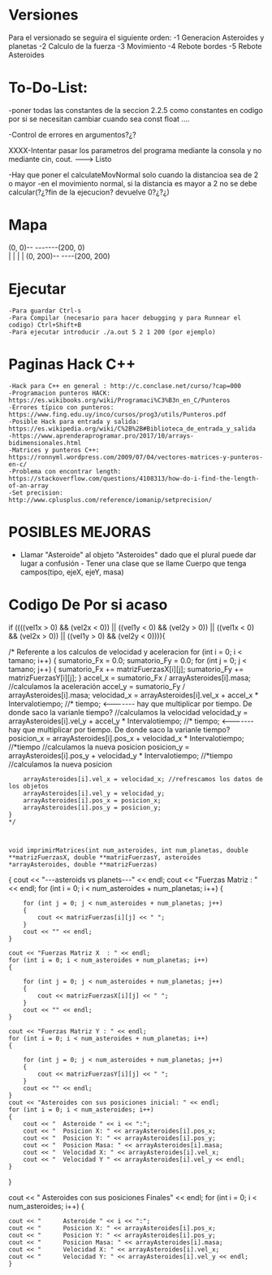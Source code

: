 
# Versiones 
Para el versionado se seguira el siguiente orden: 
    -1 Generacion Asteroides y planetas
    -2 Calculo de la fuerza
    -3 Movimiento 
    -4 Rebote bordes
    -5 Rebote Asteroides


# To-Do-List:
-poner todas las constantes de la seccion 2.2.5 como constantes en codigo por si se necesitan cambiar cuando sea
const float ....

-Control de errores  en argumentos?¿? 

XXXX-Intentar pasar los parametros del programa mediante la consola y no mediante cin, cout. ---> Listo 

-Hay que poner el calculateMovNormal solo cuando la distancioa sea de 2 o mayor
-en el movimiento normal, si la distancia es mayor a 2 no se debe calcular(?¿?fin de la ejecucion? devuelve 0?¿?¿)


# Mapa

(0, 0)-- -------(200, 0)  
|                   |
|                   |
(0, 200)-- ----(200, 200)



# Ejecutar

    -Para guardar Ctrl-s
    -Para Compilar (necesario para hacer debugging y para Runnear el codigo) Ctrl+Shift+B
    -Para ejecutar introducir ./a.out 5 2 1 200 (por ejemplo)




# Paginas Hack C++

    -Hack para C++ en general : http://c.conclase.net/curso/?cap=000
    -Programacion punteros HACK: https://es.wikibooks.org/wiki/Programaci%C3%B3n_en_C/Punteros
    -Errores típico con punteros: https://www.fing.edu.uy/inco/cursos/prog3/utils/Punteros.pdf
    -Posible Hack para entrada y salida: https://es.wikipedia.org/wiki/C%2B%2B#Biblioteca_de_entrada_y_salida
    -https://www.aprenderaprogramar.pro/2017/10/arrays-bidimensionales.html
    -Matrices y punteros C++: https://ronnyml.wordpress.com/2009/07/04/vectores-matrices-y-punteros-en-c/
    -Problema con encontrar length: https://stackoverflow.com/questions/4108313/how-do-i-find-the-length-of-an-array
    -Set precision: http://www.cplusplus.com/reference/iomanip/setprecision/

# POSIBLES MEJORAS
- Llamar "Asteroide" al objeto "Asteroides" dado que el plural puede dar lugar a confusión - Tener una clase que se llame Cuerpo que tenga campos(tipo, ejeX, ejeY, masa) 



# Codigo De Por si acaso 



 if ((((vel1x > 0) && (vel2x < 0)) || ((vel1y < 0) && (vel2y > 0)) || ((vel1x < 0) && (vel2x > 0)) || ((vel1y > 0) && (vel2y < 0)))){





 /* Referente a los calculos de velocidad y aceleracion
    for (int i = 0; i < tamano; i++)
    {
        sumatorio_Fx = 0.0;
        sumatorio_Fy = 0.0;
        for (int j = 0; j < tamano; j++)
        {
            sumatorio_Fx += matrizFuerzasX[i][j];
            sumatorio_Fy += matrizFuerzasY[i][j];
        }
        accel_x = sumatorio_Fx / arrayAsteroides[i].masa; //calculamos la aceleración
        accel_y = sumatorio_Fy / arrayAsteroides[i].masa;
        velocidad_x = arrayAsteroides[i].vel_x + accel_x * Intervalotiempo; //* tiempo;  <------- hay que multiplicar por tiempo. De donde saco la varianle tiempo? //calculamos la velocidad
        velocidad_y = arrayAsteroides[i].vel_y + accel_y * Intervalotiempo; //* tiempo;  <------- hay que multiplicar por tiempo. De donde saco la varianle tiempo?
        posicion_x = arrayAsteroides[i].pos_x + velocidad_x * Intervalotiempo; //*tiempo //calculamos la nueva posicion
        posicion_y = arrayAsteroides[i].pos_y + velocidad_y * Intervalotiempo; //*tiempo //calculamos la nueva posicion

        arrayAsteroides[i].vel_x = velocidad_x; //refrescamos los datos de los objetos
        arrayAsteroides[i].vel_y = velocidad_y;
        arrayAsteroides[i].pos_x = posicion_x;
        arrayAsteroides[i].pos_y = posicion_y;
    }
    */



    void imprimirMatrices(int num_asteroides, int num_planetas, double **matrizFuerzasX, double **matrizFuerzasY, asteroides *arrayAsteroides, double **matrizFuerzas)
{
    cout << "---asteroids vs planets---" << endl;
    cout << "Fuerzas Matriz  : " << endl;
    for (int i = 0; i < num_asteroides + num_planetas; i++)
    {

        for (int j = 0; j < num_asteroides + num_planetas; j++)
        {
            cout << matrizFuerzas[i][j] << " ";
        }
        cout << "" << endl;
    }

    cout << "Fuerzas Matriz X  : " << endl;
    for (int i = 0; i < num_asteroides + num_planetas; i++)
    {

        for (int j = 0; j < num_asteroides + num_planetas; j++)
        {
            cout << matrizFuerzasX[i][j] << " ";
        }
        cout << "" << endl;
    }

    cout << "Fuerzas Matriz Y : " << endl;
    for (int i = 0; i < num_asteroides + num_planetas; i++)
    {

        for (int j = 0; j < num_asteroides + num_planetas; j++)
        {
            cout << matrizFuerzasY[i][j] << " ";
        }
        cout << "" << endl;
    }
    cout << "Asteroides con sus posiciones inicial: " << endl;
    for (int i = 0; i < num_asteroides; i++)
    {
        cout << "  Asteroide " << i << ":";
        cout << "  Posicion X: " << arrayAsteroides[i].pos_x;
        cout << "  Posicion Y: " << arrayAsteroides[i].pos_y;
        cout << "  Posicion Masa: " << arrayAsteroides[i].masa;
        cout << "  Velocidad X: " << arrayAsteroides[i].vel_x;
        cout << "  Velocidad Y " << arrayAsteroides[i].vel_y << endl;
    }
}

cout << "  Asteroides con sus posiciones Finales" << endl;
for (int i = 0; i < num_asteroides; i++)
{

    cout << "      Asteroide " << i << ":";
    cout << "      Posicion X: " << arrayAsteroides[i].pos_x;
    cout << "      Posicion Y: " << arrayAsteroides[i].pos_y;
    cout << "      Posicion Masa: " << arrayAsteroides[i].masa;
    cout << "      Velocidad X: " << arrayAsteroides[i].vel_x;
    cout << "      Velocidad Y: " << arrayAsteroides[i].vel_y << endl;
    }